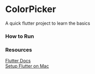 # ColorPicker 

A quick flutter project to learn the basics

### How to Run

### Resources
[Flutter Docs](https://flutter.dev/docs/get-started/codelab)\
[Setup Flutter on Mac](https://medium.com/@alexandrosbaramilis/setting-up-flutter-on-macos-catalina-d023df8845ae)
